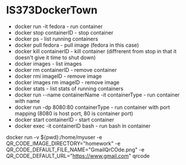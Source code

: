 # IS373DockerTown
- docker run -it fedora  - run container
- docker stop containerID - stop container
- docker ps - list running containers
- docker pull fedora - pull image (fedora in this case)
- docker kill containerID - kill container (diffrerent from stop in that it doesn't give it time to shut down)
- docker images - list images
- docker rm containerID - remove container
- docker rmi imageID - remove image
- docker images rm imageID - remove image
- docker stats - list stats of running containers
- docker run --name containerName -it containerType - run container with name
- docker run -dp 8080:80 containerType - run container with port mapping (8080 is host port, 80 is container port)
- docker start containerID - start container
- docker exec -it containerID bash - run bash in container


docker run -v ${pwd}:/home/myuser -e QR_CODE_IMAGE_DIRECTORY="homework" -e QR_CODE_DEFAULT_FILE_NAME="GmailQrCOde.png" -e QR_CODE_DEFAULT_URL="https://www.gmail.com" qrcode